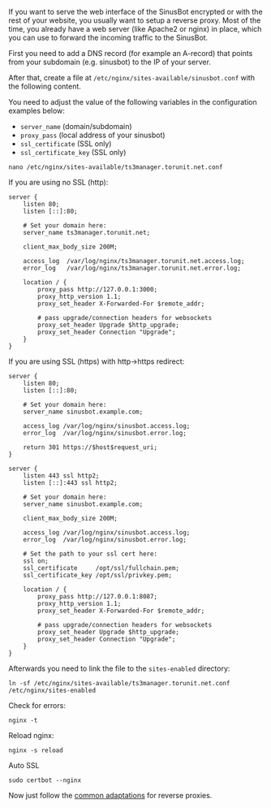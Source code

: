 If you want to serve the web interface of the SinusBot encrypted or with the rest of your website, you usually want to setup a reverse proxy. Most of the time, you already have a web server (like Apache2 or nginx) in place, which you can use to forward the incoming traffic to the SinusBot.

First you need to add a DNS record (for example an A-record) that points from your subdomain (e.g. sinusbot) to the IP of your server.

After that, create a file at `/etc/nginx/sites-available/sinusbot.conf` with the following content.

You need to adjust the value of the following variables in the configuration examples below:

- `server_name` (domain/subdomain)
- `proxy_pass` (local address of your sinusbot)
- `ssl_certificate` (SSL only)
- `ssl_certificate_key` (SSL only)

```nano /etc/nginx/sites-available/ts3manager.torunit.net.conf```

If you are using no SSL (http):

<!-- TODO: check if websockets work -->

```nginx
server {
    listen 80;
    listen [::]:80;
    
    # Set your domain here:
    server_name ts3manager.torunit.net;

    client_max_body_size 200M;
    
    access_log  /var/log/nginx/ts3manager.torunit.net.access.log;
    error_log   /var/log/nginx/ts3manager.torunit.net.error.log;
    
    location / {
        proxy_pass http://127.0.0.1:3000;
        proxy_http_version 1.1;
        proxy_set_header X-Forwarded-For $remote_addr;

        # pass upgrade/connection headers for websockets
        proxy_set_header Upgrade $http_upgrade;
        proxy_set_header Connection "Upgrade";
    }
}
```

If you are using SSL (https) with http->https redirect:

```nginx
server {
    listen 80;
    listen [::]:80;
    
    # Set your domain here:
    server_name sinusbot.example.com;
    
    access_log /var/log/nginx/sinusbot.access.log;
    error_log  /var/log/nginx/sinusbot.error.log;
    
    return 301 https://$host$request_uri;
}

server {
    listen 443 ssl http2;
    listen [::]:443 ssl http2;
    
    # Set your domain here:
    server_name sinusbot.example.com;
    
    client_max_body_size 200M;
    
    access_log /var/log/nginx/sinusbot.access.log;
    error_log  /var/log/nginx/sinusbot.error.log;
    
    # Set the path to your ssl cert here:
    ssl on;
    ssl_certificate     /opt/ssl/fullchain.pem;
    ssl_certificate_key /opt/ssl/privkey.pem;
    
    location / {
        proxy_pass http://127.0.0.1:8087;
        proxy_http_version 1.1;
        proxy_set_header X-Forwarded-For $remote_addr;

        # pass upgrade/connection headers for websockets
        proxy_set_header Upgrade $http_upgrade;
        proxy_set_header Connection "Upgrade";
    }
}
```

Afterwards you need to link the file to the `sites-enabled` directory:

`ln -sf /etc/nginx/sites-available/ts3manager.torunit.net.conf /etc/nginx/sites-enabled`

Check for errors:

`nginx -t`

Reload nginx:

`nginx -s reload`

Auto SSL

`sudo certbot --nginx`

Now just follow the [common adaptations](common-adaptations.md) for reverse proxies.
